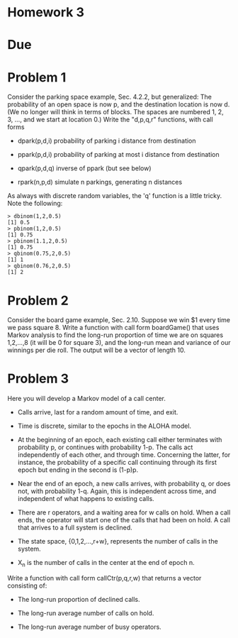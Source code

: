 
# Homework 3

# Due

# Problem 1

Consider the parking space example, Sec. 4.2.2, but generalized:  The
probability of an open space is now p, and the destination location is
now d.  (We no longer will think in terms of blocks.  The spaces are
numbered 1, 2, 3, ..., and we start at location 0.)  Write the "d,p,q,r"
functions, with call forms

* dpark(p,d,i)  probability of parking i distance from destination

* ppark(p,d,i)  probability of parking at most i distance from destination

* qpark(p,d,q)  inverse of ppark (but see below)

* rpark(n,p,d)  simulate n parkings, generating n distances

As always with discrete random variables, the 'q' function is a little
tricky.  Note the following:

```,r
> dbinom(1,2,0.5)
[1] 0.5
> pbinom(1,2,0.5)
[1] 0.75
> pbinom(1.1,2,0.5)
[1] 0.75
> qbinom(0.75,2,0.5)
[1] 1
> qbinom(0.76,2,0.5)
[1] 2
```

# Problem 2

Consider the board game example, Sec. 2.10.  Suppose we win $1 every
time we pass square 8.  Write a function with call form boardGame() that
uses Markov analysis to find the long-run proportion of time we are on
squares 1,2,...,8 (it will be 0 for square 3), and the long-run mean and
variance of our winnings per die roll.  The output will be a vector 
of length 10.

# Problem 3

Here you will develop a Markov model of a call center.

* Calls arrive, last for a random amount of time, and exit.

* Time is discrete, similar to the epochs in the ALOHA model.

* At the beginning of an epoch, each existing call either terminates
  with probability p, or continues with probability 1-p.  The calls act
independently of each other, and through time.  Concerning the latter,
for instance, the probability of a specific call continuing through its
first epoch but ending in the second is (1-p)p.

* Near the end of an epoch, a new calls arrives, with probability q, or
  does not, with probability 1-q.  Again, this is independent across
time, and independent of what happens to existing calls.

* There are r operators, and a waiting area for w calls on hold.  When a
  call ends, the operator will start one of the calls that had been on
hold.  A call that arrives to a full system is declined.

* The state space, {0,1,2,...,r+w}, represents the number of calls in the
  system.

* X<sub>n</sub> is the number of calls in the center at the end of epoch
  n.

Write a function with call form callCtr(p,q,r,w) that returns a vector
consisting of:

* The long-run proportion of declined calls.

* The long-run average number of calls on hold.

* The long-run average number of busy operators.
